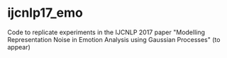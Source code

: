 # ijcnlp17_emo
Code to replicate experiments in the IJCNLP 2017 paper "Modelling Representation Noise in Emotion Analysis using Gaussian Processes" (to appear)
